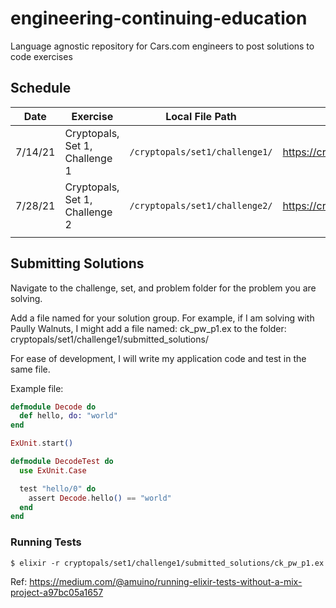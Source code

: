 # engineering-continuing-education
Language agnostic repository for Cars.com engineers to post solutions to code exercises

## Schedule
| Date  | Exercise | Local File Path  | Challenge URL  |  Notes |
|---|---|---|---|---|
|  7/14/21 |  Cryptopals, Set 1, Challenge 1 | `/cryptopals/set1/challenge1/`  | https://cryptopals.com/sets/1/challenges/1 |   |
|  7/28/21 | Cryptopals, Set 1, Challenge 2  | `/cryptopals/set1/challenge2/` | https://cryptopals.com/sets/1/challenges/2 |   |
|   |   |   |   |   |

## Submitting Solutions

Navigate to the challenge, set, and problem folder for the problem you are solving.

Add a file named for your solution group. For example, if I am solving with Paully Walnuts, I might add a file named: ck_pw_p1.ex to the folder: cryptopals/set1/challenge1/submitted_solutions/

For ease of development, I will write my application code and test in the same file.

Example file:

```elixir
defmodule Decode do
  def hello, do: "world"
end

ExUnit.start()

defmodule DecodeTest do
  use ExUnit.Case

  test "hello/0" do
    assert Decode.hello() == "world"
  end
end

```

### Running Tests

`$ elixir -r cryptopals/set1/challenge1/submitted_solutions/ck_pw_p1.ex`

Ref: https://medium.com/@amuino/running-elixir-tests-without-a-mix-project-a97bc05a1657

